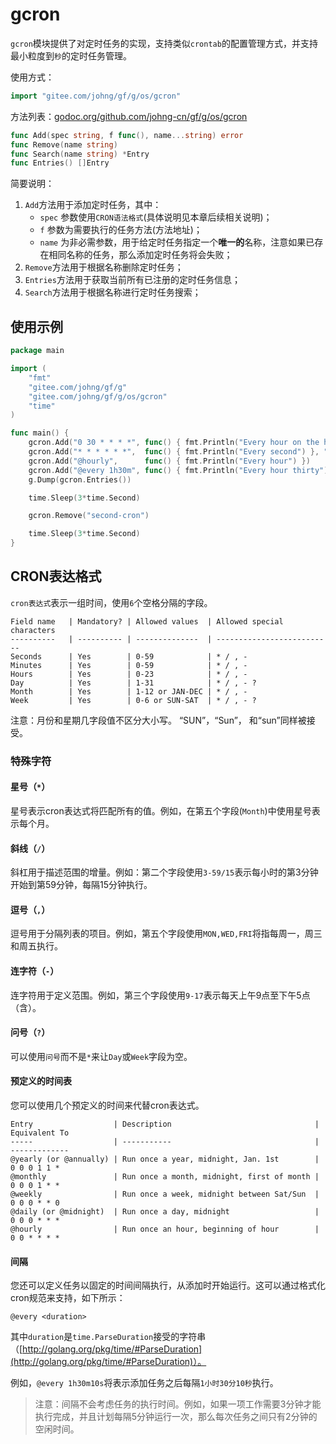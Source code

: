 # gcron

`gcron`模块提供了对定时任务的实现，支持类似`crontab`的配置管理方式，并支持最小粒度到`秒`的定时任务管理。

使用方式：
```go
import "gitee.com/johng/gf/g/os/gcron"
```

方法列表：[godoc.org/github.com/johng-cn/gf/g/os/gcron](https://godoc.org/github.com/johng-cn/gf/g/os/gcron)

```go
func Add(spec string, f func(), name...string) error
func Remove(name string)
func Search(name string) *Entry
func Entries() []Entry
```
简要说明：
1. `Add`方法用于添加定时任务，其中：
    - `spec` 参数使用`CRON语法格式`(具体说明见本章后续相关说明)；
    - `f` 参数为需要执行的任务方法(方法地址)；
    - `name` 为非必需参数，用于给定时任务指定一个**唯一的**名称，注意如果已存在相同名称的任务，那么添加定时任务将会失败；
1. `Remove`方法用于根据名称删除定时任务；
1. `Entries`方法用于获取当前所有已注册的定时任务信息；
1. `Search`方法用于根据名称进行定时任务搜索；



## 使用示例

```go
package main

import (
    "fmt"
    "gitee.com/johng/gf/g"
    "gitee.com/johng/gf/g/os/gcron"
    "time"
)

func main() {
    gcron.Add("0 30 * * * *", func() { fmt.Println("Every hour on the half hour") })
    gcron.Add("* * * * * *",  func() { fmt.Println("Every second") }, "second-cron")
    gcron.Add("@hourly",      func() { fmt.Println("Every hour") })
    gcron.Add("@every 1h30m", func() { fmt.Println("Every hour thirty") })
    g.Dump(gcron.Entries())

    time.Sleep(3*time.Second)

    gcron.Remove("second-cron")

    time.Sleep(3*time.Second)
}
```

## CRON表达格式

`cron表达式`表示一组时间，使用`6`个空格分隔的字段。

```
Field name   | Mandatory? | Allowed values  | Allowed special characters
----------   | ---------- | --------------  | --------------------------
Seconds      | Yes        | 0-59            | * / , -
Minutes      | Yes        | 0-59            | * / , -
Hours        | Yes        | 0-23            | * / , -
Day          | Yes        | 1-31            | * / , - ?
Month        | Yes        | 1-12 or JAN-DEC | * / , -
Week         | Yes        | 0-6 or SUN-SAT  | * / , - ?
```

注意：月份和星期几字段值不区分大小写。 “SUN”，“Sun”，
和“sun”同样被接受。

### 特殊字符

#### 星号（`*`）

星号表示cron表达式将匹配所有的值。例如，在第五个字段(`Month`)中使用星号表示每个月。

#### 斜线（`/`）

斜杠用于描述范围的增量。例如：第二个字段使用`3-59/15`表示每小时的第3分钟开始到第59分钟，每隔15分钟执行。

#### 逗号（`,`）

逗号用于分隔列表的项目。例如，第五个字段使用`MON,WED,FRI`将指每周一，周三和周五执行。

#### 连字符（`-`）

连字符用于定义范围。例如，第三个字段使用`9-17`表示每天上午9点至下午5点（含）。

#### 问号（`?`）

可以使用`问号`而不是`*`来让`Day`或`Week`字段为空。

#### 预定义的时间表

您可以使用几个预定义的时间来代替cron表达式。

```
Entry                  | Description                                | Equivalent To
-----                  | -----------                                | -------------
@yearly (or @annually) | Run once a year, midnight, Jan. 1st        | 0 0 0 1 1 *
@monthly               | Run once a month, midnight, first of month | 0 0 0 1 * *
@weekly                | Run once a week, midnight between Sat/Sun  | 0 0 0 * * 0
@daily (or @midnight)  | Run once a day, midnight                   | 0 0 0 * * *
@hourly                | Run once an hour, beginning of hour        | 0 0 * * * *
```

#### 间隔

您还可以定义任务以固定的时间间隔执行，从添加时开始运行。这可以通过格式化cron规范来支持，如下所示：
```
@every <duration>
```
其中`duration`是`time.ParseDuration`接受的字符串
（[http://golang.org/pkg/time/#ParseDuration](http://golang.org/pkg/time/#ParseDuration)）。

例如，`@every 1h30m10s`将表示添加任务之后每隔`1小时30分10秒`执行。

> 注意：间隔不会考虑任务的执行时间。例如，如果一项工作需要3分钟才能执行完成，并且计划每隔5分钟运行一次，那么每次任务之间只有2分钟的空闲时间。